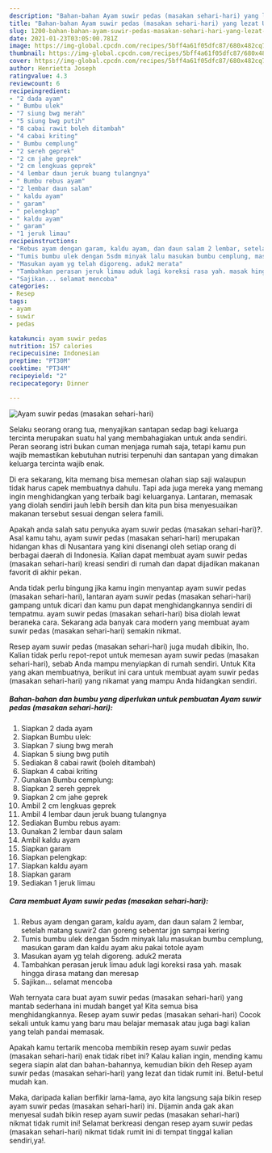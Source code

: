```yaml
---
description: "Bahan-bahan Ayam suwir pedas (masakan sehari-hari) yang lezat Untuk Jualan"
title: "Bahan-bahan Ayam suwir pedas (masakan sehari-hari) yang lezat Untuk Jualan"
slug: 1200-bahan-bahan-ayam-suwir-pedas-masakan-sehari-hari-yang-lezat-untuk-jualan
date: 2021-01-23T03:05:00.781Z
image: https://img-global.cpcdn.com/recipes/5bff4a61f05dfc87/680x482cq70/ayam-suwir-pedas-masakan-sehari-hari-foto-resep-utama.jpg
thumbnail: https://img-global.cpcdn.com/recipes/5bff4a61f05dfc87/680x482cq70/ayam-suwir-pedas-masakan-sehari-hari-foto-resep-utama.jpg
cover: https://img-global.cpcdn.com/recipes/5bff4a61f05dfc87/680x482cq70/ayam-suwir-pedas-masakan-sehari-hari-foto-resep-utama.jpg
author: Henrietta Joseph
ratingvalue: 4.3
reviewcount: 6
recipeingredient:
- "2 dada ayam"
- " Bumbu ulek"
- "7 siung bwg merah"
- "5 siung bwg putih"
- "8 cabai rawit boleh ditambah"
- "4 cabai kriting"
- " Bumbu cemplung"
- "2 sereh geprek"
- "2 cm jahe geprek"
- "2 cm lengkuas geprek"
- "4 lembar daun jeruk buang tulangnya"
- " Bumbu rebus ayam"
- "2 lembar daun salam"
- " kaldu ayam"
- " garam"
- " pelengkap"
- " kaldu ayam"
- " garam"
- "1 jeruk limau"
recipeinstructions:
- "Rebus ayam dengan garam, kaldu ayam, dan daun salam 2 lembar, setelah matang suwir2 dan goreng sebentar jgn sampai kering"
- "Tumis bumbu ulek dengan 5sdm minyak lalu masukan bumbu cemplung, masukan garam dan kaldu ayam aku pakai totole ayam"
- "Masukan ayam yg telah digoreng. aduk2 merata"
- "Tambahkan perasan jeruk limau aduk lagi koreksi rasa yah. masak hingga dirasa matang dan meresap"
- "Sajikan... selamat mencoba"
categories:
- Resep
tags:
- ayam
- suwir
- pedas

katakunci: ayam suwir pedas 
nutrition: 157 calories
recipecuisine: Indonesian
preptime: "PT30M"
cooktime: "PT34M"
recipeyield: "2"
recipecategory: Dinner

---
```



![Ayam suwir pedas (masakan sehari-hari)](https://img-global.cpcdn.com/recipes/5bff4a61f05dfc87/680x482cq70/ayam-suwir-pedas-masakan-sehari-hari-foto-resep-utama.jpg)

Selaku seorang orang tua, menyajikan santapan sedap bagi keluarga tercinta merupakan suatu hal yang membahagiakan untuk anda sendiri. Peran seorang istri bukan cuman menjaga rumah saja, tetapi kamu pun wajib memastikan kebutuhan nutrisi terpenuhi dan santapan yang dimakan keluarga tercinta wajib enak.

Di era  sekarang, kita memang bisa memesan olahan siap saji walaupun tidak harus capek membuatnya dahulu. Tapi ada juga mereka yang memang ingin menghidangkan yang terbaik bagi keluarganya. Lantaran, memasak yang diolah sendiri jauh lebih bersih dan kita pun bisa menyesuaikan makanan tersebut sesuai dengan selera famili. 



Apakah anda salah satu penyuka ayam suwir pedas (masakan sehari-hari)?. Asal kamu tahu, ayam suwir pedas (masakan sehari-hari) merupakan hidangan khas di Nusantara yang kini disenangi oleh setiap orang di berbagai daerah di Indonesia. Kalian dapat membuat ayam suwir pedas (masakan sehari-hari) kreasi sendiri di rumah dan dapat dijadikan makanan favorit di akhir pekan.

Anda tidak perlu bingung jika kamu ingin menyantap ayam suwir pedas (masakan sehari-hari), lantaran ayam suwir pedas (masakan sehari-hari) gampang untuk dicari dan kamu pun dapat menghidangkannya sendiri di tempatmu. ayam suwir pedas (masakan sehari-hari) bisa diolah lewat beraneka cara. Sekarang ada banyak cara modern yang membuat ayam suwir pedas (masakan sehari-hari) semakin nikmat.

Resep ayam suwir pedas (masakan sehari-hari) juga mudah dibikin, lho. Kalian tidak perlu repot-repot untuk memesan ayam suwir pedas (masakan sehari-hari), sebab Anda mampu menyiapkan di rumah sendiri. Untuk Kita yang akan membuatnya, berikut ini cara untuk membuat ayam suwir pedas (masakan sehari-hari) yang nikamat yang mampu Anda hidangkan sendiri.

<!--inarticleads1-->

##### Bahan-bahan dan bumbu yang diperlukan untuk pembuatan Ayam suwir pedas (masakan sehari-hari):

1. Siapkan 2 dada ayam
1. Siapkan  Bumbu ulek:
1. Siapkan 7 siung bwg merah
1. Siapkan 5 siung bwg putih
1. Sediakan 8 cabai rawit (boleh ditambah)
1. Siapkan 4 cabai kriting
1. Gunakan  Bumbu cemplung:
1. Siapkan 2 sereh geprek
1. Siapkan 2 cm jahe geprek
1. Ambil 2 cm lengkuas geprek
1. Ambil 4 lembar daun jeruk buang tulangnya
1. Sediakan  Bumbu rebus ayam:
1. Gunakan 2 lembar daun salam
1. Ambil  kaldu ayam
1. Siapkan  garam
1. Siapkan  pelengkap:
1. Siapkan  kaldu ayam
1. Siapkan  garam
1. Sediakan 1 jeruk limau




<!--inarticleads2-->

##### Cara membuat Ayam suwir pedas (masakan sehari-hari):

1. Rebus ayam dengan garam, kaldu ayam, dan daun salam 2 lembar, setelah matang suwir2 dan goreng sebentar jgn sampai kering
1. Tumis bumbu ulek dengan 5sdm minyak lalu masukan bumbu cemplung, masukan garam dan kaldu ayam aku pakai totole ayam
1. Masukan ayam yg telah digoreng. aduk2 merata
1. Tambahkan perasan jeruk limau aduk lagi koreksi rasa yah. masak hingga dirasa matang dan meresap
1. Sajikan... selamat mencoba




Wah ternyata cara buat ayam suwir pedas (masakan sehari-hari) yang mantab sederhana ini mudah banget ya! Kita semua bisa menghidangkannya. Resep ayam suwir pedas (masakan sehari-hari) Cocok sekali untuk kamu yang baru mau belajar memasak atau juga bagi kalian yang telah pandai memasak.

Apakah kamu tertarik mencoba membikin resep ayam suwir pedas (masakan sehari-hari) enak tidak ribet ini? Kalau kalian ingin, mending kamu segera siapin alat dan bahan-bahannya, kemudian bikin deh Resep ayam suwir pedas (masakan sehari-hari) yang lezat dan tidak rumit ini. Betul-betul mudah kan. 

Maka, daripada kalian berfikir lama-lama, ayo kita langsung saja bikin resep ayam suwir pedas (masakan sehari-hari) ini. Dijamin anda gak akan menyesal sudah bikin resep ayam suwir pedas (masakan sehari-hari) nikmat tidak rumit ini! Selamat berkreasi dengan resep ayam suwir pedas (masakan sehari-hari) nikmat tidak rumit ini di tempat tinggal kalian sendiri,ya!.

